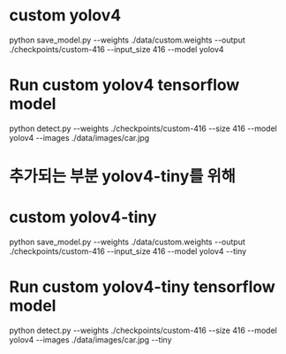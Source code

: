 
# custom yolov4
python save_model.py --weights ./data/custom.weights --output ./checkpoints/custom-416 --input_size 416 --model yolov4 

# Run custom yolov4 tensorflow model

python detect.py --weights ./checkpoints/custom-416 --size 416 --model yolov4 --images ./data/images/car.jpg


# 추가되는 부분  yolov4-tiny를 위해
# custom yolov4-tiny
python save_model.py --weights ./data/custom.weights --output ./checkpoints/custom-416 --input_size 416 --model yolov4 --tiny

# Run custom yolov4-tiny tensorflow model
python detect.py --weights ./checkpoints/custom-416 --size 416 --model yolov4 --images ./data/images/car.jpg --tiny